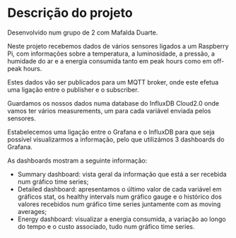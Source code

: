 # Descrição do projeto

Desenvolvido num grupo de 2 com Mafalda Duarte.

Neste projeto recebemos dados de vários sensores ligados a um Raspberry Pi, com informações sobre a temperatura, a luminosidade, a pressão, a humidade do ar e a energia consumida tanto em peak hours como em off-peak hours. 

Estes dados vão ser publicados para um MQTT broker, onde este efetua uma ligação entre o publisher e o subscriber.

Guardamos os nossos dados numa database do InfluxDB Cloud2.0 onde vamos ter vários measurements, um para cada variável enviada pelos sensores.

Estabelecemos uma ligação entre o Grafana e o InfluxDB para que seja possível visualizarmos a informação, pelo que utilizámos 3 dashboards do Grafana. 

As dashboards mostram a seguinte informação:
- Summary dashboard: vista geral da informação que está a ser recebida num gráfico time series; 
- Detailed dashboard: apresentamos o último valor de cada variável em gráficos stat, os healthy intervals num gráfico gauge e o histórico dos valores recebidos num gráfico time series juntamente com as moving averages;
- Energy dashboard: visualizar a energia consumida, a variação ao longo do tempo e o custo associado, tudo num gráfico time series.
